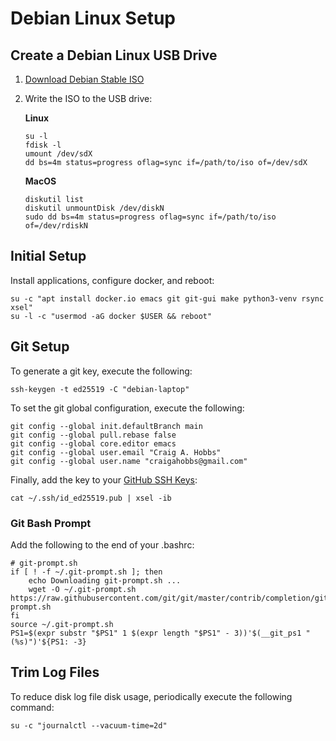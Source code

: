 # Debian Linux Setup


## Create a Debian Linux USB Drive

1. [Download Debian Stable ISO](https://www.debian.org/distrib/netinst)

2. Write the ISO to the USB drive:

   **Linux**

   ~~~
   su -l
   fdisk -l
   umount /dev/sdX
   dd bs=4m status=progress oflag=sync if=/path/to/iso of=/dev/sdX
   ~~~

   **MacOS**

   ~~~
   diskutil list
   diskutil unmountDisk /dev/diskN
   sudo dd bs=4m status=progress oflag=sync if=/path/to/iso of=/dev/rdiskN
   ~~~


## Initial Setup

Install applications, configure docker, and reboot:

~~~
su -c "apt install docker.io emacs git git-gui make python3-venv rsync xsel"
su -l -c "usermod -aG docker $USER && reboot"
~~~


## Git Setup

To generate a git key, execute the following:

~~~
ssh-keygen -t ed25519 -C "debian-laptop"
~~~

To set the git global configuration, execute the following:

~~~
git config --global init.defaultBranch main
git config --global pull.rebase false
git config --global core.editor emacs
git config --global user.email "Craig A. Hobbs"
git config --global user.name "craigahobbs@gmail.com"
~~~

Finally, add the key to your [GitHub SSH Keys](https://github.com/settings/keys):

~~~
cat ~/.ssh/id_ed25519.pub | xsel -ib
~~~


### Git Bash Prompt

Add the following to the end of your .bashrc:

~~~
# git-prompt.sh
if [ ! -f ~/.git-prompt.sh ]; then
    echo Downloading git-prompt.sh ...
    wget -O ~/.git-prompt.sh https://raw.githubusercontent.com/git/git/master/contrib/completion/git-prompt.sh
fi
source ~/.git-prompt.sh
PS1=$(expr substr "$PS1" 1 $(expr length "$PS1" - 3))'$(__git_ps1 " (%s)")'${PS1: -3}
~~~


## Trim Log Files

To reduce disk log file disk usage, periodically execute the following command:

~~~
su -c "journalctl --vacuum-time=2d"
~~~
